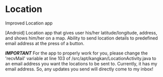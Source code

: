 Location
========

Improved Location app

[Android] Location app that gives user his/her latitude/longitude, address, and shows him/her on a map. Ability to send location details to predefined email address at the press of a button.


***IMPORTANT***
For the app to properly work for you, please change the 'recvMail' variable at line 103 of  /src/apt/kangkan/LocationActivity.java to an email address you want the locations to be sent to.
Currently, it has my email address. So, any updates you send will directly come to my inbox!
